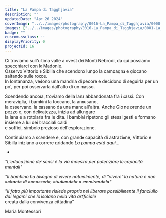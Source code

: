 ```yaml
---
title: "La Pampa di Tagghjavia"
description: ""
updatedDate: "Apr 26 2024"
coverImage: "../../images/photography/0016-La_Pampa_di_Tagghjavia/0000-La_Pampa_di_Tagghjavia_pampa_gioco_educazione_bambini_natura_montessori_Sicilia_Monti_Nebrodi_pecore_mandria_lana_dupareilaumeme_abbigliamento_Affenzahn_zainetto_eco_friendly_riciclo_sostenibile_Olympus_OM1.jpg"
images: ["../../images/photography/0016-La_Pampa_di_Tagghjavia/0001-La_Pampa_di_Tagghjavia_pampa_gioco_educazione_bambini_natura_montessori_Sicilia_Monti_Nebrodi_pecore_mandria_lana_dupareilaumeme_abbigliamento_Affenzahn_zainetto_eco_friendly_riciclo_sostenibile_Olympus_OM1.jpg","../../images/photography/0016-La_Pampa_di_Tagghjavia/0002-La_Pampa_di_Tagghjavia_pampa_gioco_educazione_bambini_natura_montessori_Sicilia_Monti_Nebrodi_pecore_mandria_lana_dupareilaumeme_abbigliamento_Affenzahn_zainetto_eco_friendly_riciclo_sostenibile_Olympus_OM1.jpg","../../images/photography/0016-La_Pampa_di_Tagghjavia/0003-La_Pampa_di_Tagghjavia_pampa_gioco_educazione_bambini_natura_montessori_Sicilia_Monti_Nebrodi_pecore_mandria_lana_dupareilaumeme_abbigliamento_Affenzahn_zainetto_eco_friendly_riciclo_sostenibile_Olympus_OM1.jpg","../../images/photography/0016-La_Pampa_di_Tagghjavia/0004-La_Pampa_di_Tagghjavia_pampa_gioco_educazione_bambini_natura_montessori_Sicilia_Monti_Nebrodi_pecore_mandria_lana_dupareilaumeme_abbigliamento_Affenzahn_zainetto_eco_friendly_riciclo_sostenibile_Olympus_OM1.jpg","../../images/photography/0016-La_Pampa_di_Tagghjavia/0005-La_Pampa_di_Tagghjavia_pampa_gioco_educazione_bambini_natura_montessori_Sicilia_Monti_Nebrodi_pecore_mandria_lana_dupareilaumeme_abbigliamento_Affenzahn_zainetto_eco_friendly_riciclo_sostenibile_Olympus_OM1.jpg","../../images/photography/0016-La_Pampa_di_Tagghjavia/0006-La_Pampa_di_Tagghjavia_pampa_gioco_educazione_bambini_natura_montessori_Sicilia_Monti_Nebrodi_pecore_mandria_lana_dupareilaumeme_abbigliamento_Affenzahn_zainetto_eco_friendly_riciclo_sostenibile_Olympus_OM1.jpg","../../images/photography/0016-La_Pampa_di_Tagghjavia/0007-La_Pampa_di_Tagghjavia_pampa_gioco_educazione_bambini_natura_montessori_Sicilia_Monti_Nebrodi_pecore_mandria_lana_dupareilaumeme_abbigliamento_Affenzahn_zainetto_eco_friendly_riciclo_sostenibile_Olympus_OM1.jpg","../../images/photography/0016-La_Pampa_di_Tagghjavia/0008-La_Pampa_di_Tagghjavia_pampa_gioco_educazione_bambini_natura_montessori_Sicilia_Monti_Nebrodi_pecore_mandria_lana_dupareilaumeme_abbigliamento_Affenzahn_zainetto_eco_friendly_riciclo_sostenibile_Olympus_OM1.jpg","../../images/photography/0016-La_Pampa_di_Tagghjavia/0009-La_Pampa_di_Tagghjavia_pampa_gioco_educazione_bambini_natura_montessori_Sicilia_Monti_Nebrodi_pecore_mandria_lana_dupareilaumeme_abbigliamento_Affenzahn_zainetto_eco_friendly_riciclo_sostenibile_Olympus_OM1.jpg","../../images/photography/0016-La_Pampa_di_Tagghjavia/0010-La_Pampa_di_Tagghjavia_pampa_gioco_educazione_bambini_natura_montessori_Sicilia_Monti_Nebrodi_pecore_mandria_lana_dupareilaumeme_abbigliamento_Affenzahn_zainetto_eco_friendly_riciclo_sostenibile_Olympus_OM1.jpg","../../images/photography/0016-La_Pampa_di_Tagghjavia/0011-La_Pampa_di_Tagghjavia_pampa_gioco_educazione_bambini_natura_montessori_Sicilia_Monti_Nebrodi_pecore_mandria_lana_dupareilaumeme_abbigliamento_Affenzahn_zainetto_eco_friendly_riciclo_sostenibile_Olympus_OM1.jpg","../../images/photography/0016-La_Pampa_di_Tagghjavia/0012-La_Pampa_di_Tagghjavia_pampa_gioco_educazione_bambini_natura_montessori_Sicilia_Monti_Nebrodi_pecore_mandria_lana_dupareilaumeme_abbigliamento_Affenzahn_zainetto_eco_friendly_riciclo_sostenibile_Olympus_OM1.jpg","../../images/photography/0016-La_Pampa_di_Tagghjavia/0013-La_Pampa_di_Tagghjavia_pampa_gioco_educazione_bambini_natura_montessori_Sicilia_Monti_Nebrodi_pecore_mandria_lana_dupareilaumeme_abbigliamento_Affenzahn_zainetto_eco_friendly_riciclo_sostenibile_Olympus_OM1.jpg","../../images/photography/0016-La_Pampa_di_Tagghjavia/0014-La_Pampa_di_Tagghjavia_pampa_gioco_educazione_bambini_natura_montessori_Sicilia_Monti_Nebrodi_pecore_mandria_lana_dupareilaumeme_abbigliamento_Affenzahn_zainetto_eco_friendly_riciclo_sostenibile_Olympus_OM1.jpg","../../images/photography/0016-La_Pampa_di_Tagghjavia/0015-La_Pampa_di_Tagghjavia_pampa_gioco_educazione_bambini_natura_montessori_Sicilia_Monti_Nebrodi_pecore_mandria_lana_dupareilaumeme_abbigliamento_Affenzahn_zainetto_eco_friendly_riciclo_sostenibile_Olympus_OM1.jpg","../../images/photography/0016-La_Pampa_di_Tagghjavia/0016-La_Pampa_di_Tagghjavia_pampa_gioco_educazione_bambini_natura_montessori_Sicilia_Monti_Nebrodi_pecore_mandria_lana_dupareilaumeme_abbigliamento_Affenzahn_zainetto_eco_friendly_riciclo_sostenibile_Olympus_OM1.jpg","../../images/photography/0016-La_Pampa_di_Tagghjavia/0017-La_Pampa_di_Tagghjavia_pampa_gioco_educazione_bambini_natura_montessori_Sicilia_Monti_Nebrodi_pecore_mandria_lana_dupareilaumeme_abbigliamento_Affenzahn_zainetto_eco_friendly_riciclo_sostenibile_Olympus_OM1.jpg","../../images/photography/0016-La_Pampa_di_Tagghjavia/0018-La_Pampa_di_Tagghjavia_pampa_gioco_educazione_bambini_natura_montessori_Sicilia_Monti_Nebrodi_pecore_mandria_lana_dupareilaumeme_abbigliamento_Affenzahn_zainetto_eco_friendly_riciclo_sostenibile_Olympus_OM1.jpg","../../images/photography/0016-La_Pampa_di_Tagghjavia/0019-La_Pampa_di_Tagghjavia_pampa_gioco_educazione_bambini_natura_montessori_Sicilia_Monti_Nebrodi_pecore_mandria_lana_dupareilaumeme_abbigliamento_Affenzahn_zainetto_eco_friendly_riciclo_sostenibile_Olympus_OM1.jpg","../../images/photography/0016-La_Pampa_di_Tagghjavia/0020-La_Pampa_di_Tagghjavia_pampa_gioco_educazione_bambini_natura_montessori_Sicilia_Monti_Nebrodi_pecore_mandria_lana_dupareilaumeme_abbigliamento_Affenzahn_zainetto_eco_friendly_riciclo_sostenibile_Olympus_OM1.jpg","../../images/photography/0016-La_Pampa_di_Tagghjavia/0021-La_Pampa_di_Tagghjavia_pampa_gioco_educazione_bambini_natura_montessori_Sicilia_Monti_Nebrodi_pecore_mandria_lana_dupareilaumeme_abbigliamento_Affenzahn_zainetto_eco_friendly_riciclo_sostenibile_Olympus_OM1.jpg","../../images/photography/0016-La_Pampa_di_Tagghjavia/0022-La_Pampa_di_Tagghjavia_pampa_gioco_educazione_bambini_natura_montessori_Sicilia_Monti_Nebrodi_pecore_mandria_lana_dupareilaumeme_abbigliamento_Affenzahn_zainetto_eco_friendly_riciclo_sostenibile_Olympus_OM1.jpg","../../images/photography/0016-La_Pampa_di_Tagghjavia/0023-La_Pampa_di_Tagghjavia_pampa_gioco_educazione_bambini_natura_montessori_Sicilia_Monti_Nebrodi_pecore_mandria_lana_dupareilaumeme_abbigliamento_Affenzahn_zainetto_eco_friendly_riciclo_sostenibile_Olympus_OM1.jpg","../../images/photography/0016-La_Pampa_di_Tagghjavia/0024-La_Pampa_di_Tagghjavia_pampa_gioco_educazione_bambini_natura_montessori_Sicilia_Monti_Nebrodi_pecore_mandria_lana_dupareilaumeme_abbigliamento_Affenzahn_zainetto_eco_friendly_riciclo_sostenibile_Olympus_OM1.jpg","../../images/photography/0016-La_Pampa_di_Tagghjavia/0025-La_Pampa_di_Tagghjavia_pampa_gioco_educazione_bambini_natura_montessori_Sicilia_Monti_Nebrodi_pecore_mandria_lana_dupareilaumeme_abbigliamento_Affenzahn_zainetto_eco_friendly_riciclo_sostenibile_Olympus_OM1.jpg","../../images/photography/0016-La_Pampa_di_Tagghjavia/0026-La_Pampa_di_Tagghjavia_pampa_gioco_educazione_bambini_natura_montessori_Sicilia_Monti_Nebrodi_pecore_mandria_lana_dupareilaumeme_abbigliamento_Affenzahn_zainetto_eco_friendly_riciclo_sostenibile_Olympus_OM1.jpg","../../images/photography/0016-La_Pampa_di_Tagghjavia/0027-La_Pampa_di_Tagghjavia_pampa_gioco_educazione_bambini_natura_montessori_Sicilia_Monti_Nebrodi_pecore_mandria_lana_dupareilaumeme_abbigliamento_Affenzahn_zainetto_eco_friendly_riciclo_sostenibile_Olympus_OM1.jpg","../../images/photography/0016-La_Pampa_di_Tagghjavia/0028-La_Pampa_di_Tagghjavia_pampa_gioco_educazione_bambini_natura_montessori_Sicilia_Monti_Nebrodi_pecore_mandria_lana_dupareilaumeme_abbigliamento_Affenzahn_zainetto_eco_friendly_riciclo_sostenibile_Olympus_OM1.jpg"]
badge: ""
customCssClass: ""
displayPriority: 0
projectId: 16
---
```


Ci troviamo sull'ultima valle a ovest dei Monti Nebrodi, da qui possiamo specchiarci con le Madonie.  
Osservo Vittorio e Sibilla che scendono lungo la campagna e giocano saltando sulle rocce.  
In lontananza, vedono una mandria di pecore e decidono di seguirla per un po', per poi osservarla dall'alto di un masso.  

Scendendo ancora, troviamo della lana abbandonata fra i sassi. Con meraviglia, i bambini la toccano, la annusano,  
la osservano, la passano da una mano all'altra. Anche Gio ne prende un pezzo e, con delicatezza, inizia ad allungare  
la lana e a rotolarla fra le dita. I bambini ripetono gli stessi gesti e formano insieme a lui dei bracciali caldi  
e soffici, simbolo prezioso dell'esplorazione.  

Continuiamo a scendere e, con grande capacità di astrazione, Vittorio e Sibilla iniziano a correre gridando *La pampa está aquí*...  

-  

*"L'educazione dei sensi è la via maestra per potenziare le capacità mentali"*  

*"Il bambino ha bisogno di vivere naturalmente, di “vivere” la natura e non soltanto di conoscerla, studiandola o ammirandola"*  

*"Il fatto più importante risiede proprio nel liberare possibilmente il fanciullo dai legami che lo isolano nella vita artificiale*  
creata dalla convivenza cittadina”


Maria Montessori
